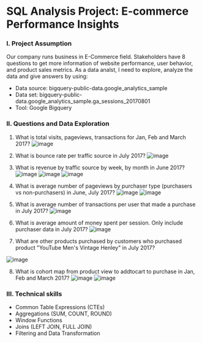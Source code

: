 # SQL Analysis Project: E-commerce Performance Insights
### **I. Project Assumption**
Our company runs business in E-Commerce field. Stakeholders have 8 questions to get more information of website performance, user behavior, and product sales metrics. As a data analst, I need to explore, analyze the data and give answers by using:
- Data source: bigquery-public-data.google_analytics_sample
- Data set: bigquery-public-data.google_analytics_sample.ga_sessions_20170801 
- Tool: Google Bigquery
### **II. Questions and Data Exploration**
1. What is total visits, pageviews, transactions for Jan, Feb and March 2017?
![image](https://github.com/user-attachments/assets/08296a42-6145-4b28-a644-c8909d3161f1)

2. What is bounce rate per traffic source in July 2017?
![image](https://github.com/user-attachments/assets/90cfcbbb-8118-4597-a6ac-9d876eacd0d9)

3. What is revenue by traffic source by week, by month in June 2017?
![image](https://github.com/user-attachments/assets/13865ad5-71b2-4643-ac5e-7dd99707a3f6)
![image](https://github.com/user-attachments/assets/b82d3455-60df-4062-9b5c-6894e4cba096)
![image](https://github.com/user-attachments/assets/5a17cdfb-f31f-4c4f-9ce5-e836eb8d55b6)

4. What is average number of pageviews by purchaser type (purchasers vs non-purchasers) in June, July 2017?
![image](https://github.com/user-attachments/assets/982241b0-4aaa-45fc-9a71-cb0efe015b92)
![image](https://github.com/user-attachments/assets/cfaaefb3-733b-4b35-a172-a92271164246)

5. What is average number of transactions per user that made a purchase in July 2017?
![image](https://github.com/user-attachments/assets/a1f67206-2ded-409d-a6a2-3af938f67a73)

6. What is average amount of money spent per session. Only include purchaser data in July 2017?
![image](https://github.com/user-attachments/assets/c8a12424-346e-44c6-862d-ac768d2e537c)

7. What are other products purchased by customers who purchased product "YouTube Men's Vintage Henley" in July 2017?

![image](https://github.com/user-attachments/assets/9dda8ff3-d183-4913-815b-f373908ed9e5)

8. What is cohort map from product view to addtocart to purchase in Jan, Feb and March 2017?
![image](https://github.com/user-attachments/assets/5b346a84-f773-448d-929c-040f2bdc4c3b)
![image](https://github.com/user-attachments/assets/bb9a3a6a-750d-40d9-b4b2-c916a270bbe7)

### **III. Technical skills**
- Common Table Expressions (CTEs)
- Aggregations (SUM, COUNT, ROUND)
- Window Functions
- Joins (LEFT JOIN, FULL JOIN)
- Filtering and Data Transformation
